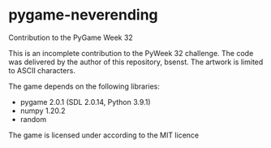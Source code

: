 # pygame-neverending
Contribution to the PyGame Week 32

This is an incomplete contribution to the PyWeek 32 challenge. The code was delivered by the author of this repository, bsenst. The artwork is limited to ASCII characters.

The game depends on the following libraries:
* pygame 2.0.1 (SDL 2.0.14, Python 3.9.1)
* numpy 1.20.2
* random

The game is licensed under according to the MIT licence
